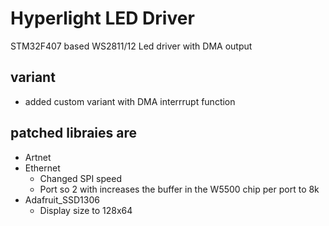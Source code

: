 # Hyperlight LED Driver
STM32F407 based WS2811/12 Led driver with DMA output

## variant 
* added custom variant with DMA interrrupt function

## patched libraies are
* Artnet
* Ethernet
	* Changed SPI speed
	* Port so 2 with increases the buffer in the W5500 chip per port to 8k
* Adafruit_SSD1306
	* Display size to 128x64
	


